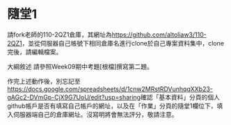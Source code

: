 # 隨堂1
請fork老師的110-2QZ1倉庫，其網址為<https://github.com/altoliaw3/110-2QZ1>，並從伺服器自己帳號下相同倉庫名進行clone於自己專案資料集中，clone完後，請編輯檔案。

大綱敘述
請參照Week09期中考題[根檔]撰寫第二題。

作完上述動作後，別忘記至<https://docs.google.com/spreadsheets/d/1cnw2MRstRDVunhqqXXb23-gAGc2-DVmGp-CjX9G7UoU/edit?usp=sharing>確認「基本資料」分頁的個人github帳戶是否有填寫自己帳戶的網址，以及在「作業」分頁的隨堂1欄位下，填入伺服器端自己的倉庫網址。沒寫明將會無法評分，敬請注意。